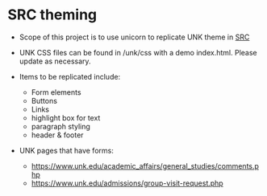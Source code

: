 # SRC theming
* Scope of this project is to use unicorn to replicate UNK theme in [SRC](its-src.unl.edu)
* UNK CSS files can be found in /unk/css with a demo index.html. Please update as necessary.
* Items to be replicated include:
    * Form elements
    * Buttons
    * Links
    * highlight box for text
    * paragraph styling
    * header & footer
    
* UNK pages that have forms:
    * https://www.unk.edu/academic_affairs/general_studies/comments.php
    * https://www.unk.edu/admissions/group-visit-request.php
    

    
    
    